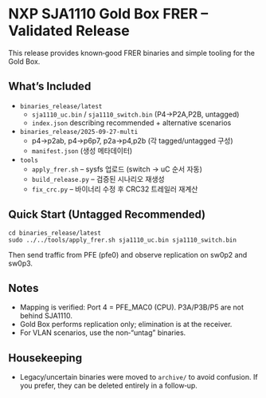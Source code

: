 # NXP SJA1110 Gold Box FRER – Validated Release

This release provides known‑good FRER binaries and simple tooling for the Gold Box.

## What’s Included
- `binaries_release/latest`
  - `sja1110_uc.bin` / `sja1110_switch.bin` (P4→P2A,P2B, untagged)
  - `index.json` describing recommended + alternative scenarios
- `binaries_release/2025-09-27-multi`
  - p4→p2ab, p4→p6p7, p2a→p4,p2b (각 tagged/untagged 구성)
  - `manifest.json` (생성 메타데이터)
- `tools`
  - `apply_frer.sh` – sysfs 업로드 (switch → uC 순서 자동)
  - `build_release.py` – 검증된 시나리오 재생성
  - `fix_crc.py` – 바이너리 수정 후 CRC32 트레일러 재계산

## Quick Start (Untagged Recommended)
```
cd binaries_release/latest
sudo ../../tools/apply_frer.sh sja1110_uc.bin sja1110_switch.bin
```

Then send traffic from PFE (pfe0) and observe replication on sw0p2 and sw0p3.

## Notes
- Mapping is verified: Port 4 = PFE_MAC0 (CPU). P3A/P3B/P5 are not behind SJA1110.
- Gold Box performs replication only; elimination is at the receiver.
- For VLAN scenarios, use the non‑“untag” binaries.

## Housekeeping
- Legacy/uncertain binaries were moved to `archive/` to avoid confusion. If you prefer, they can be deleted entirely in a follow‑up.
